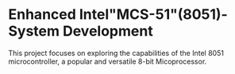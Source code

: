 # Enhanced Intel"MCS-51"(8051)-System Development

This project focuses on exploring the capabilities of the Intel 8051 microcontroller, a popular and versatile 8-bit Micoprocessor.
